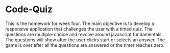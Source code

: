 # Code-Quiz

This is the homework for week four. The main objective is to develop a responsive application that challenges the user with a timed quiz. The questions are multiple-choice and revolve around javascript fundamentals. The questions will show after the user clicks start or selects an answer. The game is over after all the questions are answered or the timer reaches zero.
